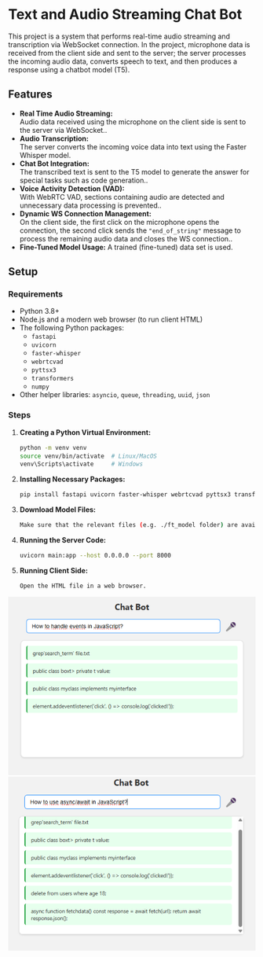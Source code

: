 # Text and Audio Streaming Chat Bot

This project is a system that performs real-time audio streaming and transcription via WebSocket connection. In the project, microphone data is received from the client side and sent to the server; the server processes the incoming audio data, converts speech to text, and then produces a response using a chatbot model (T5).

## Features

- **Real Time Audio Streaming:**  
  Audio data received using the microphone on the client side is sent to the server via WebSocket..
- **Audio Transcription:**  
  The server converts the incoming voice data into text using the Faster Whisper model.
- **Chat Bot Integration:**  
  The transcribed text is sent to the T5 model to generate the answer for special tasks such as code generation..
- **Voice Activity Detection (VAD):**  
  With WebRTC VAD, sections containing audio are detected and unnecessary data processing is prevented..
- **Dynamic WS Connection Management:**  
  On the client side, the first click on the microphone opens the connection, the second click sends the `"end_of_string"` message to process the remaining audio data and closes the WS connection..
- **Fine-Tuned Model Usage:**
  A trained (fine-tuned) data set is used.

## Setup

### Requirements

- Python 3.8+
- Node.js and a modern web browser (to run client HTML)
- The following Python packages:
  - `fastapi`
  - `uvicorn`
  - `faster-whisper`
  - `webrtcvad`
  - `pyttsx3`
  - `transformers`
  - `numpy`
- Other helper libraries: `asyncio`, `queue`, `threading`, `uuid`, `json`

### Steps

1. **Creating a Python Virtual Environment:**

   ```bash
   python -m venv venv
   source venv/bin/activate  # Linux/MacOS
   venv\Scripts\activate     # Windows

   ```

2. **Installing Necessary Packages:**

   ```bash
   pip install fastapi uvicorn faster-whisper webrtcvad pyttsx3 transformers numpy

   ```

3. **Download Model Files:**

   ```bash
   Make sure that the relevant files (e.g. ./ft_model folder) are available for the T5 model and tokenizer used in the project.

   ```

4. **Running the Server Code:**

   ```bash
   uvicorn main:app --host 0.0.0.0 --port 8000

   ```

5. **Running Client Side:**

   ```bash
   Open the HTML file in a web browser.
   ```

![image alt](https://github.com/kadirdemirkaya/Trained_Code_ChatBot/blob/678cc68135e0fd692c3dee5af93a08f19fe9f807/Images/cb1.png)
![image alt](https://github.com/kadirdemirkaya/Trained_Code_ChatBot/blob/678cc68135e0fd692c3dee5af93a08f19fe9f807/Images/cb2.png)
